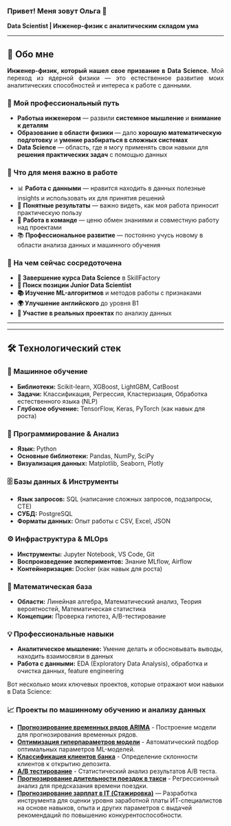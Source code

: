 ### Привет! Меня зовут Ольга 👋 
**Data Scientist | Инженер-физик с аналитическим складом ума**

---

## 🎯 Обо мне

<div align="justify">

**Инженер-физик, который нашел свое призвание в Data Science.** Мой переход из ядерной физики — это естественное развитие моих аналитических способностей и интереса к работе с данными.

</div>

### 🔬 **Мой профессиональный путь**
- **Работыа инженером** — развили **системное мышление** и **внимание к деталям**
- **Образование в области физики** — дало **хорошую математическую подготовку** и **умение разбираться в сложных системах**
- **Data Science** — область, где я могу применять свои навыки для **решения практических задач** с помощью данных

### 💫 **Что для меня важно в работе**
- 📊 **Работа с данными** — нравится находить в данных полезные insights и использовать их для принятия решений
- 🎯 **Понятные результаты** — важно видеть, как моя работа приносит практическую пользу
- 🤝 **Работа в команде** — ценю обмен знаниями и совместную работу над проектами
- 📚 **Профессиональное развитие** — постоянно учусь новому в области анализа данных и машинного обучения

### 🚀 **На чем сейчас сосредоточена**
-   **🎯 Завершение курса Data Science** в SkillFactory
-   **💼 Поиск позиции Junior Data Scientist** 
-   **📚 Изучение ML-алгоритмов** и методов работы с признаками
-   **🌍 Улучшение английского** до уровня B1
-   **🔬 Участие в реальных проектах** по анализу данных

---
---

## 🛠 Технологический стек

### **🧠 Машинное обучение**
- **Библиотеки:** Scikit-learn, XGBoost, LightGBM, CatBoost 
- **Задачи:** Классификация, Регрессия, Кластеризация, Обработка естественного языка (NLP)
- **Глубокое обучение:** TensorFlow, Keras, PyTorch (как навык для роста) 

### **🐍 Программирование & Анализ**
- **Язык:** Python
- **Основные библиотеки:** Pandas, NumPy, SciPy 
- **Визуализация данных:** Matplotlib, Seaborn, Plotly

### **🗄️ Базы данных & Инструменты**
- **Язык запросов:** SQL (написание сложных запросов, подзапросы, CTE) 
- **СУБД:** PostgreSQL
- **Форматы данных:** Опыт работы с CSV, Excel, JSON

### **⚙️ Инфраструктура & MLOps**
- **Инструменты:** Jupyter Notebook, VS Code, Git 
- **Воспроизведение экспериментов:** Знание MLflow, Airflow 
- **Контейнеризация:** Docker (как навык для роста)

### **📐 Математическая база**
- **Области:** Линейная алгебра, Математический анализ, Теория вероятностей, Математическая статистика
- **Концепции:** Проверка гипотез, A/B-тестирование

### **💡 Профессиональные навыки**
- **Аналитическое мышление:** Умение делать и обосновывать выводы, находить взаимосвязи в данных 
- **Работа с данными:** EDA (Exploratory Data Analysis), обработка и очистка данных, feature engineering 

Вот несколько моих ключевых проектов, которые отражают мои навыки в Data Science:

### **📈 Проекты по машинному обучению и анализу данных**

- [**Прогнозирование временных рядов ARIMA**](https://github.com/OlgaKonushkina/Data-Science/blob/main/%D0%92%D1%80%D0%B5%D0%BC%D0%B5%D0%BD%D0%BD%D1%8B%D0%B5%20%D1%80%D1%8F%D0%B4%D1%8B%20/%D0%9C%D0%BE%D0%B4%D0%B5%D0%BB%D1%8C%20%D0%B2%D1%80%D0%B5%D0%BC%D0%B5%D0%BD%D0%BD%D0%BE%D0%B3%D0%BE%20%D1%80%D1%8F%D0%B4%D0%B0%20ARIMA.%20%D0%92%D0%92%D0%9F_%D0%93%D0%B0%D0%BD%D1%8B.ipynb) - Построение модели для прогнозирования временных рядов.
- [**Оптимизация гиперпараметров модели**](https://github.com/OlgaKonushkina/Data-Science/tree/main/Project_7_%D0%9E%D0%BF%D1%82%D0%B8%D0%BC%D0%B8%D0%B7%D0%B0%D1%86%D0%B8%D1%8F%20%D0%B3%D0%B8%D0%BF%D0%B5%D1%80%D0%BF%D0%B0%D1%80%D0%B0%D0%BC%D0%B5%D1%82%D1%80%D0%BE%D0%B2%20%D0%BC%D0%BE%D0%B4%D0%B0%D0%BB%D0%B8) -  Автоматический подбор оптимальных параметров ML-моделей.
- [**Классификация клиентов банка**](https://github.com/OlgaKonushkina/Data-Science/tree/main/Project_4_%D0%9A%D0%BB%D0%B0%D1%81%D1%81%D0%B8%D1%84%D0%B8%D0%BA%D0%B0%D1%86%D0%B8%D1%8F) - Определение склонности клиентов к открытию депозита.
- [**A/B тестирование**](https://github.com/OlgaKonushkina/Data-Science/tree/main/Project_A_B_test) - Статистический анализ результатов A/B теста.
- [**Прогнозирование длительности поездок в такси**](https://github.com/OlgaKonushkina/Data-Science/tree/main/Project_5_Taxi_duration) - Регрессионный анализ для предсказания времени поездки.
- [**Прогнозирование зарплат в IT (Стажировка)**](https://github.com/OlgaKonushkina/DS_IT_salary_predict) — Разработка инструмента для оценки уровня заработной платы ИТ-специалистов на основе навыков, опыта и других параметров с выдачей рекомендаций по повышению конкурентоспособности.
